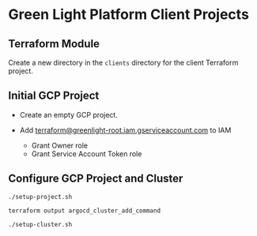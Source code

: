 # Green Light Platform Client Projects

## Terraform Module

Create a new directory in the `clients` directory for the client Terraform project.

## Initial GCP Project

* Create an empty GCP project.

* Add terraform@greenlight-root.iam.gserviceaccount.com to IAM
  * Grant Owner role
  * Grant Service Account Token role

## Configure GCP Project and Cluster

    ./setup-project.sh

    terraform output argocd_cluster_add_command

    ./setup-cluster.sh